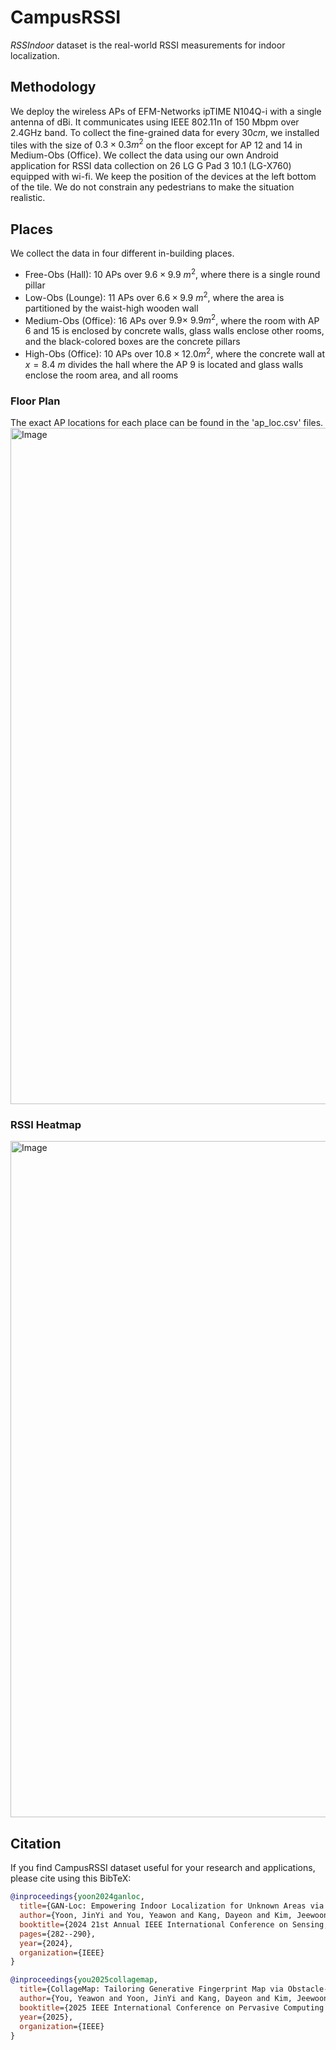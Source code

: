 # CampusRSSI

_RSSIndoor_ dataset is the real-world RSSI measurements for indoor localization.

## Methodology
We deploy the wireless APs of EFM-Networks ipTIME N104Q-i with a single antenna of dBi. It communicates using IEEE 802.11n of 150 Mbpm over 2.4GHz band. To collect the fine-grained data for every $30cm$, we installed tiles with the size of $0.3\times0.3m^2$ on the floor except for AP 12 and 14 in Medium-Obs (Office). We collect the data using our own Android application for RSSI data collection on 26 LG G Pad 3 10.1 (LG-X760) equipped with wi-fi. We keep the position of the devices at the left bottom of the tile. We do not constrain any pedestrians to make the situation realistic.

## Places

We collect the data in four different in-building places.
- Free-Obs (Hall): 10 APs over $9.6\times9.9~m^2$, where there is a single round pillar
- Low-Obs (Lounge): 11 APs over $6.6\times9.9~m^2$, where the area is partitioned by the waist-high wooden wall
- Medium-Obs (Office): 16 APs over $9.9\times~9.9m^2$, where the room with AP 6 and 15 is enclosed by concrete walls, glass walls enclose other rooms, and the black-colored boxes are the concrete pillars
- High-Obs (Office): 10 APs over $10.8\times12.0m^2$, where the concrete wall at $x=8.4~m$ divides the hall where the AP 9 is located and glass walls enclose the room area, and all rooms

### Floor Plan

The exact AP locations for each place can be found in the 'ap_loc.csv' files.
<img width="1082" alt="Image" src="https://github.com/user-attachments/assets/a3ad829b-d137-4066-a49f-f3037b2634bd" />

### RSSI Heatmap

<img width="1082" alt="Image" src="https://github.com/user-attachments/assets/72858805-46fb-482b-8cb9-c1f72b6c186b" />

## Citation

If you find CampusRSSI dataset useful for your research and applications, please cite using this BibTeX:
```bibtex
@inproceedings{yoon2024ganloc,
  title={GAN-Loc: Empowering Indoor Localization for Unknown Areas via Generative Fingerprint Map},
  author={Yoon, JinYi and You, Yeawon and Kang, Dayeon and Kim, Jeewoon and Lee, HyungJune},
  booktitle={2024 21st Annual IEEE International Conference on Sensing, Communication, and Networking (SECON)},
  pages={282--290},
  year={2024},
  organization={IEEE}
}

@inproceedings{you2025collagemap,
  title={CollageMap: Tailoring Generative Fingerprint Map via Obstacle-Aware Adaptation for Site-Survey-Free Indoor Localization},
  author={You, Yeawon and Yoon, JinYi and Kang, Dayeon and Kim, Jeewoon and Lee, HyungJune},
  booktitle={2025 IEEE International Conference on Pervasive Computing and Communications (PerCom)},
  year={2025},
  organization={IEEE}
}
```
